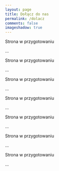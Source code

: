 ```yaml
---
layout: page
title: Dołącz do nas
permalink: /dolacz
comments: false
imageshadow: true
---
```


Strona w przygotowaniu

...

Strona w przygotowaniu

...

Strona w przygotowaniu

...

Strona w przygotowaniu

...

Strona w przygotowaniu

...

Strona w przygotowaniu

...

Strona w przygotowaniu

...
